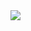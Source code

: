 <img src="https://capsule-render.vercel.app/api?type=venom&color=auto&height=300&section=header&text=Welcome%20to%20Minyeop%20Lee%20github%20render&fontSize=90" />
